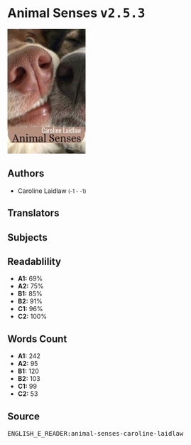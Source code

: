 # Animal Senses <kbd>v2.5.3</kbd>

![](./cover.medium.jpg "")

## Authors


 - Caroline Laidlaw <small>(-1 - -1)</small>

## Translators



## Subjects



## Readablility


 - **A1:** 69%
 - **A2:** 75%
 - **B1:** 85%
 - **B2:** 91%
 - **C1:** 96%
 - **C2:** 100%

## Words Count


 - **A1:** 242
 - **A2:** 95
 - **B1:** 120
 - **B2:** 103
 - **C1:** 99
 - **C2:** 53

## Source


<kbd>ENGLISH_E_READER:animal-senses-caroline-laidlaw</kbd>
